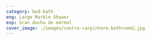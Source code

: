 ```yaml
---
category: bed-bath
eng: Large Marble Shower
esp: Gran ducha de mármol
cover_image: ./images/centro-carpintero-bathroom2.jpg
---
```

 
